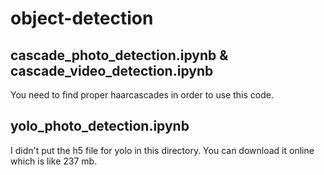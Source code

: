 # object-detection

## cascade_photo_detection.ipynb & cascade_video_detection.ipynb

You need to find proper haarcascades in order to use this code.

## yolo_photo_detection.ipynb

I didn't put the h5 file for yolo in this directory. You can download it online which is like 237 mb.
